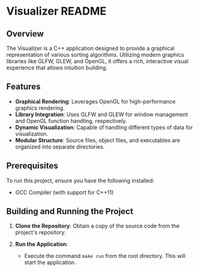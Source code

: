 # Visualizer README

## Overview

The Visualizer is a C++ application designed to provide a graphical representation of various sorting algorithms. Utilizing modern graphics libraries like GLFW, GLEW, and OpenGL, it offers a rich, interactive visual experience that allows intuition building.

## Features

- **Graphical Rendering**: Leverages OpenGL for high-performance graphics rendering.
- **Library Integration**: Uses GLFW and GLEW for window management and OpenGL function handling, respectively.
- **Dynamic Visualization**: Capable of handling different types of data for visualization.
- **Modular Structure**: Source files, object files, and executables are organized into separate directories.

## Prerequisites

To run this project, ensure you have the following installed:

- GCC Compiler (with support for C++11)

## Building and Running the Project

1. **Clone the Repository**: Obtain a copy of the source code from the project's repository.

2. **Run the Application**:
   - Execute the command `make run` from the root directory. This will start the application.

